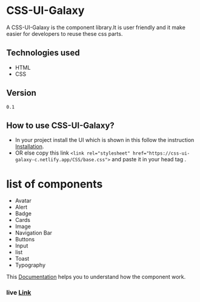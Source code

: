 
# CSS-UI-Galaxy

A CSS-UI-Galaxy is the component library.It is user friendly and it make easier for developers to reuse these css parts.

## Technologies used
 - HTML
- CSS

## Version
    0.1
##  How to use CSS-UI-Galaxy?
 - In your project install the UI which is shown in this follow the instruction [Installation](https://css-ui-galaxy.netlify.app/getstarted/install.html).
 - OR else copy this link `<link rel="stylesheet" href="https://css-ui-galaxy-c.netlify.app/CSS/base.css">`
 and paste it in your head tag .


# list of components
- Avatar 
- Alert
- Badge
- Cards
- Image
- Navigation Bar
- Buttons
- Input
- list
- Toast
- Typography

This [Documentation](https://css-ui-galaxy-c.netlify.app/index.html) helps you to understand how the component work.

### live [Link](https://css-ui-galaxy-c.netlify.app/getstarted/main.html)
